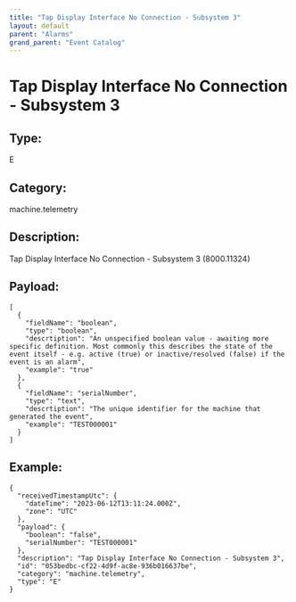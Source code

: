 ```yaml
---
title: "Tap Display Interface No Connection - Subsystem 3"
layout: default
parent: "Alarms"
grand_parent: "Event Catalog"
---
```


# Tap Display Interface No Connection - Subsystem 3

## Type:

E

## Category:

machine.telemetry

## Description: 

Tap Display Interface No Connection - Subsystem 3 (8000.11324)

## Payload:

```
[
  {
    "fieldName": "boolean",
    "type": "boolean",
    "descrtiption": "An unspecified boolean value - awaiting more specific definition. Most commonly this describes the state of the event itself - e.g. active (true) or inactive/resolved (false) if the event is an alarm",
    "example": "true"
  },
  {
    "fieldName": "serialNumber",
    "type": "text",
    "descrtiption": "The unique identifier for the machine that generated the event",
    "example": "TEST000001"
  }
]
```

## Example:

```
{
  "receivedTimestampUtc": {
    "dateTime": "2023-06-12T13:11:24.000Z",
    "zone": "UTC"
  },
  "payload": {
    "boolean": "false",
    "serialNumber": "TEST000001"
  },
  "description": "Tap Display Interface No Connection - Subsystem 3",
  "id": "053bedbc-cf22-4d9f-ac8e-936b016637be",
  "category": "machine.telemetry",
  "type": "E"
}
```
